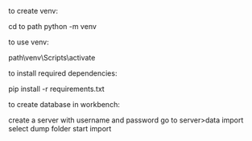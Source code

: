 to create venv:

cd to path python -m venv

to use venv:

path\\venv\\Scripts\\activate

to install required dependencies:

pip install -r requirements.txt

to create database in workbench:

create a server with username and password go to server\>data import
select dump folder start import
